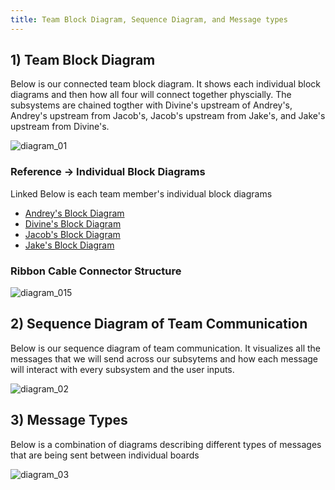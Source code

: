 ```yaml
---
title: Team Block Diagram, Sequence Diagram, and Message types
---
```


## 1) Team Block Diagram

Below is our connected team block diagram. It shows each individual block diagrams and then how all four will connect together physcially. The subsystems are chained togther with Divine's upstream of Andrey's, Andrey's upstream from Jacob's, Jacob's upstream from Jake's, and Jake's upstream from Divine's.

![diagram_01](TopDemo_01.jpg "Team block diagram")

### Reference -> Individual Block Diagrams

Linked Below is each team member's individual block diagrams

- [Andrey's Block Diagram](https://lordandrey17.github.io/andreypodoprigora.github.io/Personal-Block-Diagram/)
- [Divine's Block Diagram]()
- [Jacob's Block Diagram]()
- [Jake's Block Diagram](https://jakestrube.github.io/DataSheet/Individual_BlockDiagram/)

### Ribbon Cable Connector Structure

![diagram_015](TopDemo_01.jpg "Ribbon cable structure")

## 2) Sequence Diagram of Team Communication

Below is our sequence diagram of team communication. It visualizes all the messages that we will send across our subsytems and how each message will interact with every subsystem and the user inputs. 

![diagram_02](TopDemo_01.jpg "Sequence diagram")

## 3) Message Types

Below is a combination of diagrams describing different types of messages that are being sent between individual boards

![diagram_03](TopDemo_01.jpg "Message types")


